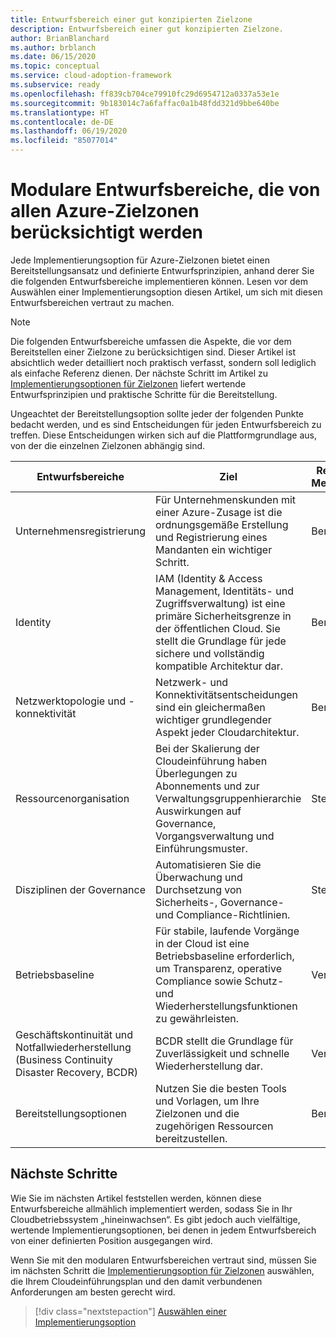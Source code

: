 ```yaml
---
title: Entwurfsbereich einer gut konzipierten Zielzone
description: Entwurfsbereich einer gut konzipierten Zielzone.
author: BrianBlanchard
ms.author: brblanch
ms.date: 06/15/2020
ms.topic: conceptual
ms.service: cloud-adoption-framework
ms.subservice: ready
ms.openlocfilehash: ff839cb704ce79910fc29d6954712a0337a53e1e
ms.sourcegitcommit: 9b183014c7a6faffac0a1b48fdd321d9bbe640be
ms.translationtype: HT
ms.contentlocale: de-DE
ms.lasthandoff: 06/19/2020
ms.locfileid: "85077014"
---
```

# <a name="modular-design-areas-considered-by-all-azure-landing-zones"></a>Modulare Entwurfsbereiche, die von allen Azure-Zielzonen berücksichtigt werden

Jede Implementierungsoption für Azure-Zielzonen bietet einen Bereitstellungsansatz und definierte Entwurfsprinzipien, anhand derer Sie die folgenden Entwurfsbereiche implementieren können. Lesen vor dem Auswählen einer Implementierungsoption diesen Artikel, um sich mit diesen Entwurfsbereichen vertraut zu machen.

> [!NOTE]
> Die folgenden Entwurfsbereiche umfassen die Aspekte, die vor dem Bereitstellen einer Zielzone zu berücksichtigen sind. Dieser Artikel ist absichtlich weder detailliert noch praktisch verfasst, sondern soll lediglich als einfache Referenz dienen. Der nächste Schritt im Artikel zu [Implementierungsoptionen für Zielzonen](./implementation-options.md) liefert wertende Entwurfsprinzipien und praktische Schritte für die Bereitstellung.  

Ungeachtet der Bereitstellungsoption sollte jeder der folgenden Punkte bedacht werden, und es sind Entscheidungen für jeden Entwurfsbereich zu treffen. Diese Entscheidungen wirken sich auf die Plattformgrundlage aus, von der die einzelnen Zielzonen abhängig sind.

| Entwurfsbereiche  | Ziel  | Relevante Methodiken |
|---|---|---|
| Unternehmensregistrierung | Für Unternehmenskunden mit einer Azure-Zusage ist die ordnungsgemäße Erstellung und Registrierung eines Mandanten ein wichtiger Schritt. | Bereit |
| Identity | IAM (Identity & Access Management, Identitäts- und Zugriffsverwaltung) ist eine primäre Sicherheitsgrenze in der öffentlichen Cloud. Sie stellt die Grundlage für jede sichere und vollständig kompatible Architektur dar. | Bereit |
| Netzwerktopologie und -konnektivität | Netzwerk- und Konnektivitätsentscheidungen sind ein gleichermaßen wichtiger grundlegender Aspekt jeder Cloudarchitektur. | Bereit |
| Ressourcenorganisation | Bei der Skalierung der Cloudeinführung haben Überlegungen zu Abonnements und zur Verwaltungsgruppenhierarchie Auswirkungen auf Governance, Vorgangsverwaltung und Einführungsmuster. | Steuern |
| Disziplinen der Governance | Automatisieren Sie die Überwachung und Durchsetzung von Sicherheits-, Governance- und Compliance-Richtlinien. | Steuern |
| Betriebsbaseline | Für stabile, laufende Vorgänge in der Cloud ist eine Betriebsbaseline erforderlich, um Transparenz, operative Compliance sowie Schutz- und Wiederherstellungsfunktionen zu gewährleisten. | Verwalten |
| Geschäftskontinuität und Notfallwiederherstellung (Business Continuity Disaster Recovery, BCDR) | BCDR stellt die Grundlage für Zuverlässigkeit und schnelle Wiederherstellung dar. | Verwalten |
| Bereitstellungsoptionen | Nutzen Sie die besten Tools und Vorlagen, um Ihre Zielzonen und die zugehörigen Ressourcen bereitzustellen. | Bereit |

## <a name="next-steps"></a>Nächste Schritte

Wie Sie im nächsten Artikel feststellen werden, können diese Entwurfsbereiche allmählich implementiert werden, sodass Sie in Ihr Cloudbetriebssystem „hineinwachsen“. Es gibt jedoch auch vielfältige, wertende Implementierungsoptionen, bei denen in jedem Entwurfsbereich von einer definierten Position ausgegangen wird.

Wenn Sie mit den modularen Entwurfsbereichen vertraut sind, müssen Sie im nächsten Schritt die [Implementierungsoption für Zielzonen](./implementation-options.md) auswählen, die Ihrem Cloudeinführungsplan und den damit verbundenen Anforderungen am besten gerecht wird.

> [!div class="nextstepaction"]
> [Auswählen einer Implementierungsoption](./implementation-options.md)
